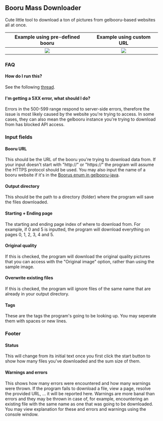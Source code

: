 ## Booru Mass Downloader

Cute little tool to download a ton of pictures from gelbooru-based websites all at once.

|   Example using pre-defined booru    |       Example using custom URL       |
|:------------------------------------:|:------------------------------------:|
| ![](https://i.imgur.com/c7uJeGR.png) | ![](https://i.imgur.com/ZWqFap9.png) |

### FAQ

#### How do I run this?

See the following [thread](https://github.com/ayaxperson/booru-mass-downloader/issues/1#issuecomment-2798764842).

#### I'm getting a 5XX error, what should I do?

Errors in the 500-599 range respond to server-side errors, therefore the issue is most likely caused by the website you're trying to access. In some cases, they can also mean the gelbooru instance you're trying to download from has blocked API access.

### Input fields

#### Booru URL

This should be the URL of the booru you're trying to download data from. If your input doesn't start with "http://" or "https://" the program will assume the HTTPS protocol should be used. You may also input the name of a booru website if it's in the [Boorus enum in gelbooru-java](https://github.com/ayaxperson/gelbooru-java/blob/master/src/main/java/me/ajax/gelbooru/Boorus.java).

#### Output directory

This should be the path to a directory (folder) where the program will save the files downloaded.

#### Starting + Ending page

The starting and ending page index of where to download from. For example, if 0 and 5 is inputted, the program will download everything on pages 0, 1, 2, 3, 4 and 5.

#### Original quality

If this is checked, the program will download the original quality pictures that you can access with the "Original image" option, rather than using the sample image. 

#### Overwrite existing files

If this is checked, the program will ignore files of the same name that are already in your output directory.

#### Tags

These are the tags the program's going to be looking up. You may seperate them with spaces or new lines.

### Footer

#### Status

This will change from its initial text once you first click the start button to show how many files you've downloaded and the sum size of them.

#### Warnings and errors

This shows how many errors were encountered and how many warnings were thrown. If the program fails to download a file, view a page, resolve the provided URL, ... it will be reported here. Warnings are more banal than errors and they may be thrown in case of, for example, encountering an existing file with the same name as one that was going to be downloaded. You may view explanation for these and errors and warnings using the console window.